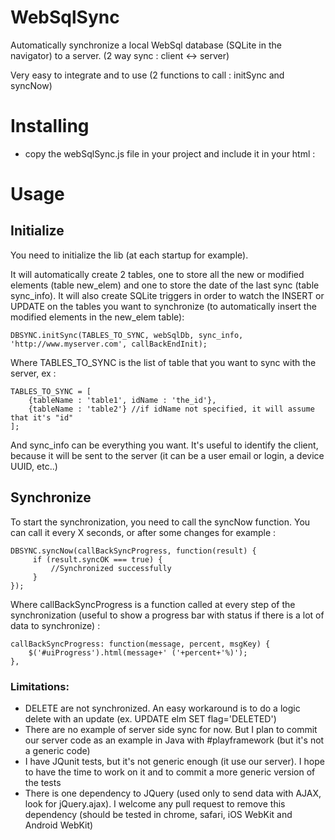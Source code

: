 WebSqlSync
=====================
Automatically synchronize a local WebSql database (SQLite in the navigator) to a server. (2 way sync : client <-> server)

Very easy to integrate and to use (2 functions to call : initSync and syncNow)

Installing
==========

 - copy the webSqlSync.js file in your project and include it in your html :
 
<script src="lib/webSqlSync.js" type="application/x-javascript" charset="utf-8"></script>

Usage
=============

## Initialize
You need to initialize the lib (at each startup for example).

It will automatically create 2 tables, one to store all the new or modified elements (table new_elem) and one to store the date of the last sync (table sync_info). It will also create SQLite triggers in order to watch the INSERT or UPDATE on the tables you want to synchronize (to automatically insert the modified elements in the new_elem table):

    DBSYNC.initSync(TABLES_TO_SYNC, webSqlDb, sync_info, 'http://www.myserver.com', callBackEndInit);

Where TABLES_TO_SYNC is the list of table that you want to sync with the server, ex :

    TABLES_TO_SYNC = [
        {tableName : 'table1', idName : 'the_id'},
        {tableName : 'table2'} //if idName not specified, it will assume that it's "id"
    ];

And sync_info can be everything you want. It's useful to identify the client, because it will be sent to the server (it can be a user email or login, a device UUID, etc..)

## Synchronize
To start the synchronization, you need to call the syncNow function. You can call it every X seconds, or after some changes for example :

    DBSYNC.syncNow(callBackSyncProgress, function(result) {
         if (result.syncOK === true) {
             //Synchronized successfully
         }
    });
	
Where callBackSyncProgress is a function called at every step of the synchronization (useful to show a progress bar with status if there is a lot of data to synchronize) :

    callBackSyncProgress: function(message, percent, msgKey) {
		$('#uiProgress').html(message+' ('+percent+'%)');
	},


### Limitations:

 - DELETE are not synchronized. An easy workaround is to do a logic delete with an update (ex. UPDATE elm SET flag='DELETED')
 - There are no example of server side sync for now. But I plan to commit our server code as an example in Java with #playframework (but it's not a generic code)
 - I have JQunit tests, but it's not generic enough (it use our server). I hope to have the time to work on it and to commit a more generic version of the tests
 - There is one dependency to JQuery (used only to send data with AJAX, look for jQuery.ajax). I welcome any pull request to remove this dependency (should be tested in chrome, safari, iOS WebKit and Android WebKit)
